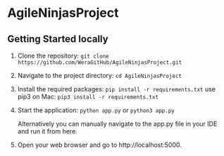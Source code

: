 # AgileNinjasProject


## Getting Started locally

1. Clone the repository:
`git clone https://github.com/WeraGitHub/AgileNinjasProject.git`

3. Navigate to the project directory:
`cd AgileNinjasProject`

4. Install the required packages:
`pip install -r requirements.txt`
    use pip3 on Mac: `pip3 install -r requirements.txt` 

5. Start the application:
`python app.py` or `python3 app.py`

   Alternatively you can manually navigate to the app.py file in your IDE and run it from here.

7. Open your web browser and go to http://localhost:5000.
